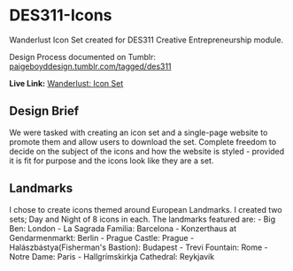 # DES311-Icons
Wanderlust Icon Set created for DES311 Creative Entrepreneurship module.

Design Process documented on Tumblr: <a href="http://paigeboyddesign.tumblr.com/tagged/des311">paigeboyddesign.tumblr.com/tagged/des311</a>

<b>Live Link:</b> <a href="http://scm.ulster.ac.uk/~B00664007/myworkspace/year2/des311/iconswebsite/">Wanderlust: Icon Set</a>


<h2>Design Brief </h2>
We were tasked with creating an icon set and a single-page website to promote them and allow users to download the set. Complete freedom to decide on the subject of the icons and how the website is styled - provided it is fit for purpose and the icons look like they are a set.


<h2>Landmarks</h2>
I chose to create icons themed around European Landmarks. I created two sets; Day and Night of 8 icons in each.
The landmarks featured are:
- Big Ben: London
- La Sagrada Familia: Barcelona
- Konzerthaus at Gendarmenmarkt: Berlin
- Prague Castle: Prague
- Halászbástya(Fisherman's Bastion): Budapest
- Trevi Fountain: Rome
- Notre Dame: Paris
- Hallgrímskirkja Cathedral: Reykjavik
 


